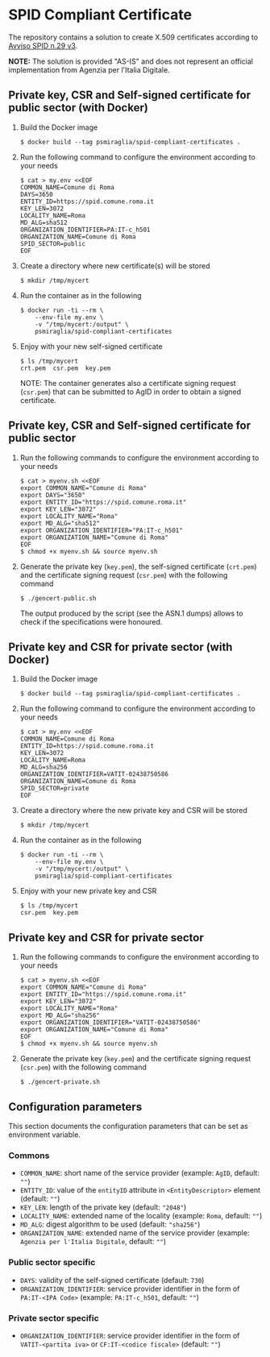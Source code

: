 # SPID Compliant Certificate

The repository contains a solution to create X.509 certificates according to
[Avviso SPID n.29 v3](https://www.agid.gov.it/sites/default/files/repository_files/spid-avviso-n29v3-specifiche_sp_pubblici_e_privati_0.pdf).

**NOTE:** The solution is provided "AS-IS" and does not represent an official
implementation from Agenzia per l'Italia Digitale.

## Private key, CSR and Self-signed certificate for public sector (with Docker)

1.  Build the Docker image

        $ docker build --tag psmiraglia/spid-compliant-certificates .

2.  Run the following command to configure the environment according to your
    needs

        $ cat > my.env <<EOF
        COMMON_NAME=Comune di Roma
        DAYS=3650
        ENTITY_ID=https://spid.comune.roma.it
        KEY_LEN=3072
        LOCALITY_NAME=Roma
        MD_ALG=sha512
        ORGANIZATION_IDENTIFIER=PA:IT-c_h501
        ORGANIZATION_NAME=Comune di Roma
        SPID_SECTOR=public
        EOF

3.  Create a directory where new certificate(s) will be stored

        $ mkdir /tmp/mycert

4.  Run the container as in the following

        $ docker run -ti --rm \
            --env-file my.env \
            -v "/tmp/mycert:/output" \
            psmiraglia/spid-compliant-certificates

5.  Enjoy with your new self-signed certificate

        $ ls /tmp/mycert
        crt.pem  csr.pem  key.pem

    NOTE: The container generates also a certificate signing request (`csr.pem`)
    that can be submitted to AgID in order to obtain a signed certificate.

## Private key, CSR and Self-signed certificate for public sector

1.  Run the following commands to configure the environment according to your
    needs

        $ cat > myenv.sh <<EOF
        export COMMON_NAME="Comune di Roma"
        export DAYS="3650"
        export ENTITY_ID="https://spid.comune.roma.it"
        export KEY_LEN="3072"
        export LOCALITY_NAME="Roma"
        export MD_ALG="sha512"
        export ORGANIZATION_IDENTIFIER="PA:IT-c_h501"
        export ORGANIZATION_NAME="Comune di Roma"
        EOF
        $ chmod +x myenv.sh && source myenv.sh

2.  Generate the private key (`key.pem`), the self-signed certificate (`crt.pem`)
    and the certificate signing request (`csr.pem`) with the following command

        $ ./gencert-public.sh

    The output produced by the script (see the ASN.1 dumps) allows to check
    if the specifications were honoured.

## Private key and CSR for private sector (with Docker)

1.  Build the Docker image

        $ docker build --tag psmiraglia/spid-compliant-certificates .

2.  Run the following command to configure the environment according to your
    needs

        $ cat > my.env <<EOF
        COMMON_NAME=Comune di Roma
        ENTITY_ID=https://spid.comune.roma.it
        KEY_LEN=3072
        LOCALITY_NAME=Roma
        MD_ALG=sha256
        ORGANIZATION_IDENTIFIER=VATIT-02438750586
        ORGANIZATION_NAME=Comune di Roma
        SPID_SECTOR=private
        EOF

3.  Create a directory where the new private key and CSR will be stored

        $ mkdir /tmp/mycert

4.  Run the container as in the following

        $ docker run -ti --rm \
            --env-file my.env \
            -v "/tmp/mycert:/output" \
            psmiraglia/spid-compliant-certificates

5.  Enjoy with your new private key and CSR

        $ ls /tmp/mycert
        csr.pem  key.pem

## Private key and CSR for private sector

1.  Run the following commands to configure the environment according to your
    needs

        $ cat > myenv.sh <<EOF
        export COMMON_NAME="Comune di Roma"
        export ENTITY_ID="https://spid.comune.roma.it"
        export KEY_LEN="3072"
        export LOCALITY_NAME="Roma"
        export MD_ALG="sha256"
        export ORGANIZATION_IDENTIFIER="VATIT-02438750586"
        export ORGANIZATION_NAME="Comune di Roma"
        EOF
        $ chmod +x myenv.sh && source myenv.sh

2.  Generate the private key (`key.pem`) and the certificate signing request
    (`csr.pem`) with the following command

        $ ./gencert-private.sh

## Configuration parameters

This section documents the configuration parameters that can be set as
environment variable.

### Commons

*   `COMMON_NAME`: short name of the service provider (example: `AgID`, default: `""`)
*   `ENTITY_ID`: value of the `entityID` attribute in `<EntityDescriptor>` element (default: `""`)
*   `KEY_LEN`: length of the private key (default: `"2048"`)
*   `LOCALITY_NAME`: extended name of the locality (example: `Roma`, default: `""`)
*   `MD_ALG`: digest algorithm to be used (default: `"sha256"`)
*   `ORGANIZATION_NAME`: extended name of the service provider (example: `Agenzia per l'Italia Digitale`, default: `""`)

### Public sector specific

*   `DAYS`: validity of the self-signed certificate (default: `730`)
*   `ORGANIZATION_IDENTIFIER`: service provider identifier in the form of `PA:IT-<IPA Code>` (example: `PA:IT-c_h501`, default: `""`)

### Private sector specific

*   `ORGANIZATION_IDENTIFIER`: service provider identifier in the form of `VATIT-<partita iva>` or `CF:IT-<codice fiscale>` (default: `""`)
